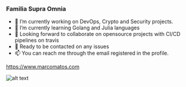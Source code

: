### Familia Supra Omnia


- 🔭 I’m currently working on DevOps, Crypto and Security projects.
- 🌱 I’m currently learning Golang and Julia languages
- 👯 Looking forward to collaborate on opensource projects with CI/CD pipelines on travis
- 💬 Ready to be contacted on any issues
- 📫 You can reach me through the email registered in the profile.

https://www.marcomatos.com

![alt text](https://github.com/mmatoscom/mmatoscom.github.io/blob/master/mmatos.jpg)
